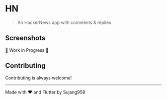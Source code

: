 # HN

> An HackerNews app with comments & replies

## Screenshots

 🚧 Work in Progress 🚧
 
 
 ## Contributing
 
 Contributing is always welcome!
 
 * * *
 
 Made with ❤️ and Flutter by Sujang958
